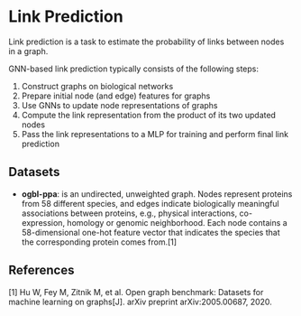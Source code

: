 # Link Prediction
Link prediction is a task to estimate the probability of links between nodes in a graph.

GNN-based link prediction typically consists of the following steps:
1. Construct graphs on biological networks
2. Prepare initial node (and edge) features for graphs
3. Use GNNs to update node representations of graphs
4. Compute the link representation from the product of its two updated nodes
5. Pass the link representations to a MLP for training and perform final link prediction

## Datasets
- **ogbl-ppa**: is an undirected, unweighted graph. Nodes represent proteins from 58 different species, and edges indicate biologically meaningful associations between proteins, e.g., physical interactions, co-expression, homology or genomic neighborhood. Each node contains a 58-dimensional one-hot feature vector that indicates the species that the corresponding protein comes from.[1]

## References

[1] Hu W, Fey M, Zitnik M, et al. Open graph benchmark: Datasets for machine learning on graphs[J]. arXiv preprint arXiv:2005.00687, 2020.



